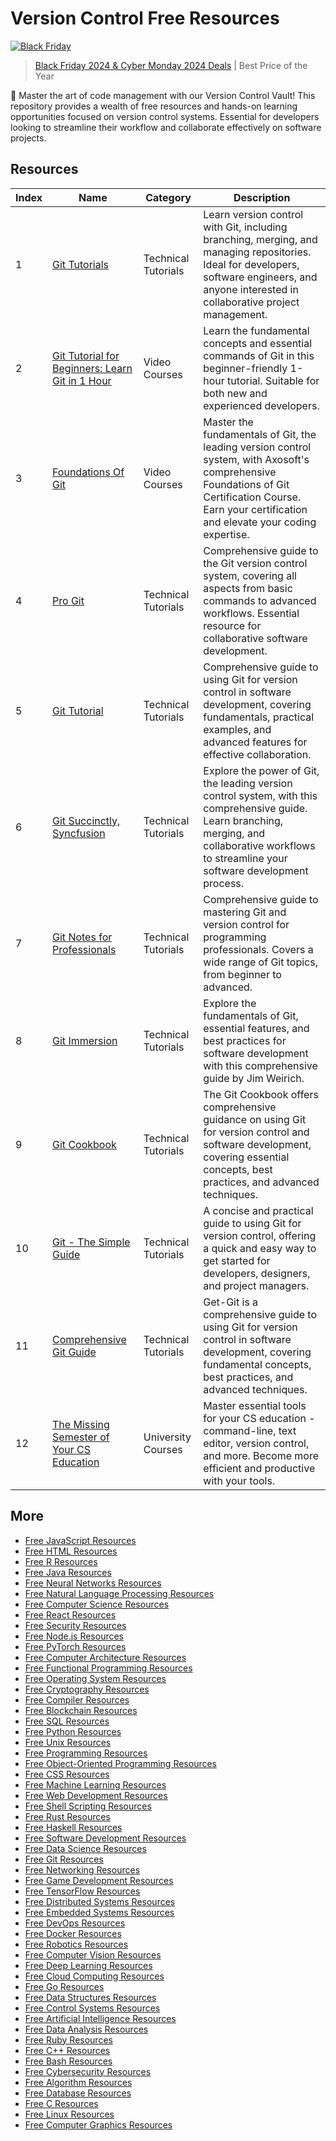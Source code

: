 # Version Control Free Resources

[![Black Friday](https://file.labex.io/images/labex-bf24.png)](https://labex.io/pricing)

> [Black Friday 2024 & Cyber Monday 2024 Deals](https://labex.io/pricing) | Best Price of the Year

🔄 Master the art of code management with our Version Control Vault! This repository provides a wealth of free resources and hands-on learning opportunities focused on version control systems. Essential for developers looking to streamline their workflow and collaborate effectively on software projects.

## Resources

|   Index | Name                                                                                                                         | Category            | Description                                                                                                                                                                                          |
|---------|------------------------------------------------------------------------------------------------------------------------------|---------------------|------------------------------------------------------------------------------------------------------------------------------------------------------------------------------------------------------|
|       1 | [Git Tutorials](https://getvm.io/tutorials/git-tutorials)                                                                    | Technical Tutorials | Learn version control with Git, including branching, merging, and managing repositories. Ideal for developers, software engineers, and anyone interested in collaborative project management.        |
|       2 | [Git Tutorial for Beginners: Learn Git in 1 Hour](https://getvm.io/tutorials/git-tutorial-for-beginners-learn-git-in-1-hour) | Video Courses       | Learn the fundamental concepts and essential commands of Git in this beginner-friendly 1-hour tutorial. Suitable for both new and experienced developers.                                            |
|       3 | [Foundations Of Git](https://getvm.io/tutorials/foundations-of-git-certification-course)                                     | Video Courses       | Master the fundamentals of Git, the leading version control system, with Axosoft's comprehensive Foundations of Git Certification Course. Earn your certification and elevate your coding expertise. |
|       4 | [Pro Git](https://getvm.io/tutorials/pro-git)                                                                                | Technical Tutorials | Comprehensive guide to the Git version control system, covering all aspects from basic commands to advanced workflows. Essential resource for collaborative software development.                    |
|       5 | [Git Tutorial](https://getvm.io/tutorials/git-tutorial)                                                                      | Technical Tutorials | Comprehensive guide to using Git for version control in software development, covering fundamentals, practical examples, and advanced features for effective collaboration.                          |
|       6 | [Git Succinctly, Syncfusion](https://getvm.io/tutorials/git-succinctly-syncfusion)                                           | Technical Tutorials | Explore the power of Git, the leading version control system, with this comprehensive guide. Learn branching, merging, and collaborative workflows to streamline your software development process.  |
|       7 | [Git Notes for Professionals](https://getvm.io/tutorials/git-notes-for-professionals)                                        | Technical Tutorials | Comprehensive guide to mastering Git and version control for programming professionals. Covers a wide range of Git topics, from beginner to advanced.                                                |
|       8 | [Git Immersion](https://getvm.io/tutorials/git-immersion)                                                                    | Technical Tutorials | Explore the fundamentals of Git, essential features, and best practices for software development with this comprehensive guide by Jim Weirich.                                                       |
|       9 | [Git Cookbook](https://getvm.io/tutorials/git-cookbook)                                                                      | Technical Tutorials | The Git Cookbook offers comprehensive guidance on using Git for version control and software development, covering essential concepts, best practices, and advanced techniques.                      |
|      10 | [Git - The Simple Guide](https://getvm.io/tutorials/git-the-simple-guide)                                                    | Technical Tutorials | A concise and practical guide to using Git for version control, offering a quick and easy way to get started for developers, designers, and project managers.                                        |
|      11 | [Comprehensive Git Guide](https://getvm.io/tutorials/get-git)                                                                | Technical Tutorials | Get-Git is a comprehensive guide to using Git for version control in software development, covering fundamental concepts, best practices, and advanced techniques.                                   |
|      12 | [The Missing Semester of Your CS Education](https://getvm.io/tutorials/the-missing-semester-of-your-cs-education)            | University Courses  | Master essential tools for your CS education - command-line, text editor, version control, and more. Become more efficient and productive with your tools.                                           |

## More

- [Free JavaScript Resources](https://github.com/getvmio/free-javascript-resources)
- [Free HTML Resources](https://github.com/getvmio/free-html-resources)
- [Free R Resources](https://github.com/getvmio/free-r-resources)
- [Free Java Resources](https://github.com/getvmio/free-java-resources)
- [Free Neural Networks Resources](https://github.com/getvmio/free-neural-networks-resources)
- [Free Natural Language Processing Resources](https://github.com/getvmio/free-natural-language-processing-resources)
- [Free Computer Science Resources](https://github.com/getvmio/free-computer-science-resources)
- [Free React Resources](https://github.com/getvmio/free-react-resources)
- [Free Security Resources](https://github.com/getvmio/free-security-resources)
- [Free Node.js Resources](https://github.com/getvmio/free-node-js-resources)
- [Free PyTorch Resources](https://github.com/getvmio/free-pytorch-resources)
- [Free Computer Architecture Resources](https://github.com/getvmio/free-computer-architecture-resources)
- [Free Functional Programming Resources](https://github.com/getvmio/free-functional-programming-resources)
- [Free Operating System Resources](https://github.com/getvmio/free-operating-system-resources)
- [Free Cryptography Resources](https://github.com/getvmio/free-cryptography-resources)
- [Free Compiler Resources](https://github.com/getvmio/free-compiler-resources)
- [Free Blockchain Resources](https://github.com/getvmio/free-blockchain-resources)
- [Free SQL Resources](https://github.com/getvmio/free-sql-resources)
- [Free Python Resources](https://github.com/getvmio/free-python-resources)
- [Free Unix Resources](https://github.com/getvmio/free-unix-resources)
- [Free Programming Resources](https://github.com/getvmio/free-programming-resources)
- [Free Object-Oriented Programming Resources](https://github.com/getvmio/free-object-oriented-programming-resources)
- [Free CSS Resources](https://github.com/getvmio/free-css-resources)
- [Free Machine Learning Resources](https://github.com/getvmio/free-machine-learning-resources)
- [Free Web Development Resources](https://github.com/getvmio/free-web-development-resources)
- [Free Shell Scripting Resources](https://github.com/getvmio/free-shell-scripting-resources)
- [Free Rust Resources](https://github.com/getvmio/free-rust-resources)
- [Free Haskell Resources](https://github.com/getvmio/free-haskell-resources)
- [Free Software Development Resources](https://github.com/getvmio/free-software-development-resources)
- [Free Data Science Resources](https://github.com/getvmio/free-data-science-resources)
- [Free Git Resources](https://github.com/getvmio/free-git-resources)
- [Free Networking Resources](https://github.com/getvmio/free-networking-resources)
- [Free Game Development Resources](https://github.com/getvmio/free-game-development-resources)
- [Free TensorFlow Resources](https://github.com/getvmio/free-tensorflow-resources)
- [Free Distributed Systems Resources](https://github.com/getvmio/free-distributed-systems-resources)
- [Free Embedded Systems Resources](https://github.com/getvmio/free-embedded-systems-resources)
- [Free DevOps Resources](https://github.com/getvmio/free-devops-resources)
- [Free Docker Resources](https://github.com/getvmio/free-docker-resources)
- [Free Robotics Resources](https://github.com/getvmio/free-robotics-resources)
- [Free Computer Vision Resources](https://github.com/getvmio/free-computer-vision-resources)
- [Free Deep Learning Resources](https://github.com/getvmio/free-deep-learning-resources)
- [Free Cloud Computing Resources](https://github.com/getvmio/free-cloud-computing-resources)
- [Free Go Resources](https://github.com/getvmio/free-go-resources)
- [Free Data Structures Resources](https://github.com/getvmio/free-data-structures-resources)
- [Free Control Systems Resources](https://github.com/getvmio/free-control-systems-resources)
- [Free Artificial Intelligence Resources](https://github.com/getvmio/free-artificial-intelligence-resources)
- [Free Data Analysis Resources](https://github.com/getvmio/free-data-analysis-resources)
- [Free Ruby Resources](https://github.com/getvmio/free-ruby-resources)
- [Free C++ Resources](https://github.com/getvmio/free-cpp-resources)
- [Free Bash Resources](https://github.com/getvmio/free-bash-resources)
- [Free Cybersecurity Resources](https://github.com/getvmio/free-cybersecurity-resources)
- [Free Algorithm Resources](https://github.com/getvmio/free-algorithm-resources)
- [Free Database Resources](https://github.com/getvmio/free-database-resources)
- [Free C Resources](https://github.com/getvmio/free-c-resources)
- [Free Linux Resources](https://github.com/getvmio/free-linux-resources)
- [Free Computer Graphics Resources](https://github.com/getvmio/free-computer-graphics-resources)
